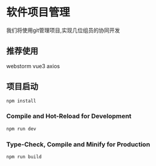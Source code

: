 # 软件项目管理

我们将使用git管理项目,实现几位组员的协同开发
## 推荐使用

webstorm   vue3 axios

## 项目启动

```sh
npm install
```

### Compile and Hot-Reload for Development

```sh
npm run dev
```

### Type-Check, Compile and Minify for Production

```sh
npm run build
```

